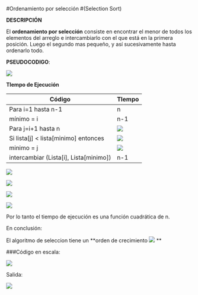 #Ordenamiento por selección
#(Selection Sort)



**DESCRIPCIÓN**

El **ordenamiento por selección** consiste en encontrar el menor de todos los elementos del arreglo e intercambiarlo con el que está en la primera posición. Luego el segundo mas pequeño, y así sucesivamente hasta ordenarlo todo. 


**PSEUDOCODIGO**:

![](https://raw.githubusercontent.com/naycont/Stuff/master/SelectionPseudo.jpg) 


**TIempo de Ejecución**

| Código     | TIempo     |
| ------------- | ------------- |
| Para i=1 hasta n-1 | n |
| mínimo = i  | n-1 |
| Para j=i+1 hasta n | ![](https://raw.githubusercontent.com/naycont/Stuff/master/suma.png)   |
| Si lista[j] < lista[minimo] entonces | ![](https://raw.githubusercontent.com/naycont/Stuff/master/suma2.png)  |
| minimo = j |  ![](https://raw.githubusercontent.com/naycont/Stuff/master/suma2.png)  |
|intercambiar (Lista[i], Lista[minimo]) | n-1 |

![](https://raw.githubusercontent.com/naycont/Stuff/master/TiempoSelection.png) 

![](https://raw.githubusercontent.com/naycont/Stuff/master/TiempoSelection2.png) 


![](https://raw.githubusercontent.com/naycont/Stuff/master/TiempoSelection3.png) 

![](https://raw.githubusercontent.com/naycont/Stuff/master/TiempoSelection4.png) 

Por lo tanto el tiempo de ejecución es una función  cuadrática de n.

En conclusión:

El algoritmo de seleccion tiene un **orden de crecimiento ![](https://raw.githubusercontent.com/naycont/Stuff/master/render2.jpg) **


###Código en escala:

![](https://raw.githubusercontent.com/naycont/Stuff/master/img1.jpg) 

Salida:

![](https://raw.githubusercontent.com/naycont/Stuff/master/img3.jpg) 

